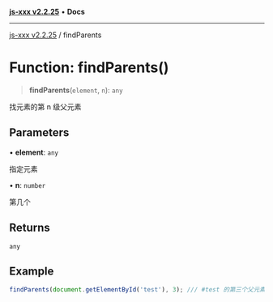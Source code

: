 [**js-xxx v2.2.25**](../README.md) • **Docs**

***

[js-xxx v2.2.25](../README.md) / findParents

# Function: findParents()

> **findParents**(`element`, `n`): `any`

找元素的第 n 级父元素

## Parameters

• **element**: `any`

指定元素

• **n**: `number`

第几个

## Returns

`any`

## Example

```ts
findParents(document.getElementById('test'), 3); /// #test 的第三个父元素
```

